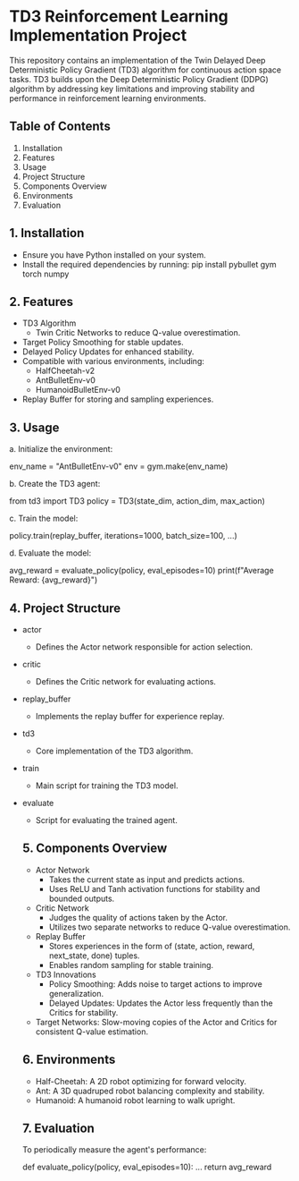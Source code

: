   # TD3 Reinforcement Learning Implementation Project

  This repository contains an implementation of the Twin Delayed Deep Deterministic Policy Gradient (TD3) algorithm for continuous action space tasks.
  TD3 builds upon the Deep Deterministic Policy Gradient (DDPG) algorithm by addressing key limitations and improving stability and performance in reinforcement learning environments.


  ## Table of Contents
  
  1. Installation
  2. Features
  3. Usage
  4. Project Structure
  5. Components Overview
  6. Environments
  7. Evaluation


  ## 1. Installation

  - Ensure you have Python installed on your system.
  - Install the required dependencies by running:
  pip install pybullet gym torch numpy
  

  ## 2. Features
     
  - TD3 Algorithm
    * Twin Critic Networks to reduce Q-value overestimation.
  - Target Policy Smoothing for stable updates.
  - Delayed Policy Updates for enhanced stability.
  - Compatible with various environments, including:
    * HalfCheetah-v2
    * AntBulletEnv-v0
    * HumanoidBulletEnv-v0
  - Replay Buffer for storing and sampling experiences.


  ## 3. Usage

  a. Initialize the environment:

  env_name = "AntBulletEnv-v0"
  env = gym.make(env_name)

  b. Create the TD3 agent:

  from td3 import TD3
  policy = TD3(state_dim, action_dim, max_action)
  
  c. Train the model:

  policy.train(replay_buffer, iterations=1000, batch_size=100, ...)

  d. Evaluate the model:

  avg_reward = evaluate_policy(policy, eval_episodes=10)
  print(f"Average Reward: {avg_reward}")


  ## 4. Project Structure

- actor
    * Defines the Actor network responsible for action selection.
- critic
    * Defines the Critic network for evaluating actions.
- replay_buffer
    * Implements the replay buffer for experience replay.
- td3
    * Core implementation of the TD3 algorithm.
- train
    * Main script for training the TD3 model.
- evaluate
    * Script for evaluating the trained agent.


  ## 5. Components Overview

  - Actor Network
    * Takes the current state as input and predicts actions.
    * Uses ReLU and Tanh activation functions for stability and bounded outputs.
  - Critic Network
    * Judges the quality of actions taken by the Actor.
    * Utilizes two separate networks to reduce Q-value overestimation.
  - Replay Buffer
    * Stores experiences in the form of (state, action, reward, next_state, done) tuples.
    * Enables random sampling for stable training.
  - TD3 Innovations
    * Policy Smoothing: Adds noise to target actions to improve generalization.
    * Delayed Updates: Updates the Actor less frequently than the Critics for stability.
  - Target Networks: Slow-moving copies of the Actor and Critics for consistent Q-value estimation.


  ## 6. Environments
     
  - Half-Cheetah: A 2D robot optimizing for forward velocity.
  -  Ant: A 3D quadruped robot balancing complexity and stability.
  - Humanoid: A humanoid robot learning to walk upright.


  ## 7. Evaluation
     
  To periodically measure the agent's performance:
  
  def evaluate_policy(policy, eval_episodes=10):
    ...
    return avg_reward
